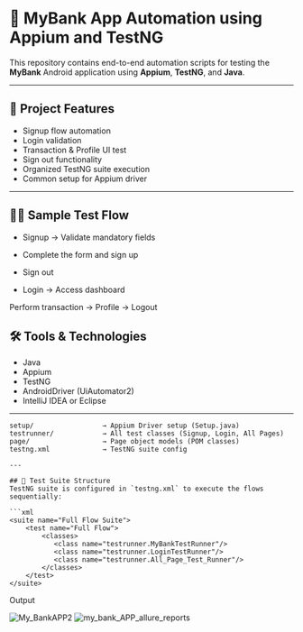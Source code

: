 # 📱 MyBank App Automation using Appium and TestNG

This repository contains end-to-end automation scripts for testing the **MyBank** Android application using **Appium**, **TestNG**, and **Java**.

---

## 🚀 Project Features

- Signup flow automation
- Login validation
- Transaction & Profile UI test
- Sign out functionality
- Organized TestNG suite execution
- Common setup for Appium driver

---
 ## 🚀📸 Sample Test Flow

- Signup → Validate mandatory fields

- Complete the form and sign up

- Sign out

- Login → Access dashboard

Perform transaction → Profile → Logout
## 🛠️ Tools & Technologies

- Java
- Appium
- TestNG
- AndroidDriver (UiAutomator2)
- IntelliJ IDEA or Eclipse

---
``` Folder Structure
setup/                 → Appium Driver setup (Setup.java)
testrunner/            → All test classes (Signup, Login, All Pages)
page/                  → Page object models (POM classes)
testng.xml             → TestNG suite config

---

## 🧪 Test Suite Structure
TestNG suite is configured in `testng.xml` to execute the flows sequentially:

```xml
<suite name="Full Flow Suite">
    <test name="Full Flow">
        <classes>
           <class name="testrunner.MyBankTestRunner"/>
           <class name="testrunner.LoginTestRunner"/>
           <class name="testrunner.All_Page_Test_Runner"/>
        </classes>
    </test>
</suite>
```
 Output

![My_BankAPP2](https://github.com/user-attachments/assets/e93c4cb9-6f0f-4d33-99fc-a810de4f0741)
![my_bank_APP_allure_reports](https://github.com/user-attachments/assets/2c3dfea0-10f2-45bb-a7bd-958a2c4d3f6c)




